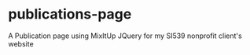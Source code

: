 publications-page
=================

A Publication page using MixItUp JQuery for my SI539 nonprofit client's website
